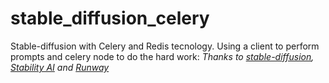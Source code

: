 # stable_diffusion_celery
Stable-diffusion with Celery and Redis tecnology. Using a client to perform prompts and celery node to do the hard work: 
*Thanks to [stable-diffusion](https://github.com/CompVis/stable-diffusion), [Stability AI](https://stability.ai/) and [Runway](https://runwayml.com/)*
